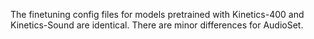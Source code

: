 The finetuning config files for models pretrained with Kinetics-400 and Kinetics-Sound are identical. There are minor differences for AudioSet.